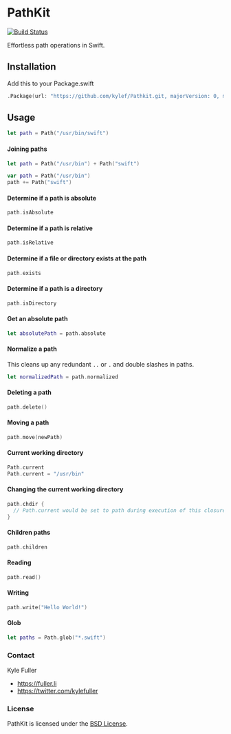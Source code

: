 # PathKit

[![Build Status](https://travis-ci.org/kylef/PathKit.svg)](https://travis-ci.org/kylef/PathKit)

Effortless path operations in Swift.

## Installation
Add this to your Package.swift
```swift
.Package(url: "https://github.com/kylef/Pathkit.git, majorVersion: 0, minor: 7)
```

## Usage

```swift
let path = Path("/usr/bin/swift")
```

#### Joining paths

```swift
let path = Path("/usr/bin") + Path("swift")
```

```swift
var path = Path("/usr/bin")
path += Path("swift")
```

#### Determine if a path is absolute

```swift
path.isAbsolute
```

#### Determine if a path is relative

```swift
path.isRelative
```

#### Determine if a file or directory exists at the path

```swift
path.exists
```

#### Determine if a path is a directory

```swift
path.isDirectory
```

#### Get an absolute path

```swift
let absolutePath = path.absolute
```

#### Normalize a path

This cleans up any redundant `..` or `.` and double slashes in paths.

```swift
let normalizedPath = path.normalized
```

#### Deleting a path

```swift
path.delete()
```

#### Moving a path

```swift
path.move(newPath)
```

#### Current working directory

```swift
Path.current
Path.current = "/usr/bin"
```

#### Changing the current working directory

```swift
path.chdir {
  // Path.current would be set to path during execution of this closure
}
```

#### Children paths

```swift
path.children
```

#### Reading

```swift
path.read()
```

#### Writing

```swift
path.write("Hello World!")
```

#### Glob

```swift
let paths = Path.glob("*.swift")
```

### Contact

Kyle Fuller

- https://fuller.li
- https://twitter.com/kylefuller

### License

PathKit is licensed under the [BSD License](LICENSE).

